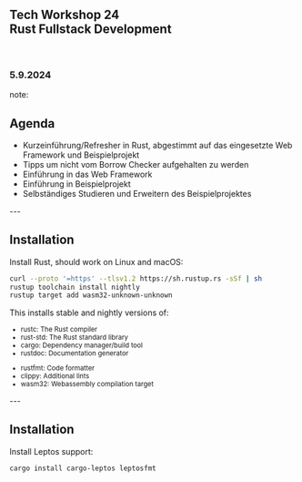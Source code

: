 <!-- .slide: class="master-cover" -->

## Tech Workshop 24<br>Rust Fullstack Development

<br/>

### 5.9.2024
<!-- .element style="margin-bottom: 12rem" --->

note:
## Agenda

* Kurzeinführung/Refresher in Rust, abgestimmt auf das eingesetzte Web Framework und Beispielprojekt
* Tipps um nicht vom Borrow Checker aufgehalten zu werden
* Einführung in das Web Framework
* Einführung in Beispielprojekt
* Selbständiges Studieren und Erweitern des Beispielprojektes

-*-*-

## Installation

Install Rust, should work on Linux and macOS:

```sh
curl --proto '=https' --tlsv1.2 https://sh.rustup.rs -sSf | sh
rustup toolchain install nightly
rustup target add wasm32-unknown-unknown
```

<!-- <small> -->

This installs stable and nightly versions of:

<div class="container">

<div class="col">
<small>

* rustc: The Rust compiler
* rust-std: The Rust standard library
* cargo: Dependency manager/build tool
* rustdoc: Documentation generator

</small>
</div>

<div class="col">
<small>

* rustfmt: Code formatter
* clippy: Additional lints
* wasm32: Webassembly compilation target

</small>
</div>


<!-- </small> -->

-*-*-

## Installation

Install Leptos support:

```sh
cargo install cargo-leptos leptosfmt
```
